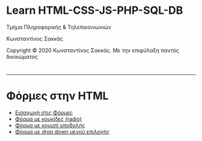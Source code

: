 <html>
<body>
<h1> Learn HTML-CSS-JS-PHP-SQL-DB</h1>
<p> Τμήμα Πληροφορικής & Τηλεπικοινωνιών </p>
<p> Κωνσταντίνος Σακκάς</p>
<p>Copyright © 2020 Κωνσταντίνος Σακκάς. Με την επιφύλαξη παντός δικαιώματος</p>
  <h1></h1>
<hr>

<h1>Φόρμες στην HTML</h1>

<ul>

<li><a href="./Code greek/form.html" target="_blank">Εισαγωγή στις Φόρμες</a></li>
<li><a href="./Code greek/radio_button.html" target="_blank">Φόρμα με κουκίδες (radio) </a></li>
<li><a href="./Code greek/form_with_submit.html" target="_blank">Φόρμα με κουμπί υποβολής</a></li>
<li><a href="./Code greek/form_dropdown.html" target="_blank">Φόρμα με drop down μενού επιλογής</a></li>

</ul>



</body>
</html>
